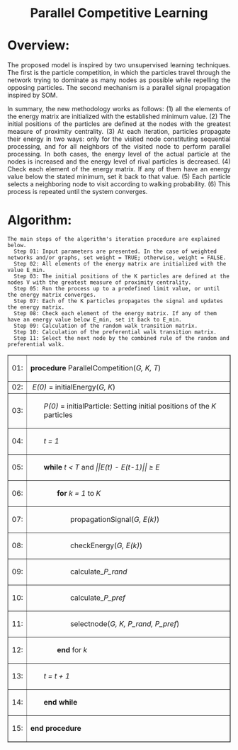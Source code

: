 <h1 align="center">Parallel Competitive Learning</h1>

Overview:
=================

<p align="justify">The proposed model is inspired by two unsupervised learning techniques. The first is the particle competition, in which the particles travel through the network trying to dominate as many nodes as possible while repelling the opposing particles. The second mechanism is a parallel signal propagation inspired by SOM.</p>
<p align="justify">In summary, the new methodology works as follows: (1) all the elements of the energy matrix are initialized with the established minimum value. (2) The initial positions of the particles are defined at the nodes with the greatest measure of proximity centrality. (3) At each iteration, particles propagate their energy in two ways: only for the visited node constituting sequential processing, and for all neighbors of the visited node to perform parallel processing. In both cases, the energy level of the actual particle at the nodes is increased and the energy level of rival particles is decreased. (4) Check each element of the energy matrix. If any of them have an energy value below the stated minimum, set it back to that value. (5) Each particle selects a neighboring node to visit according to walking probability. (6) This process is repeated until the system converges. </p>
<!--
<p align="center">Figure below, illustrates the description of the method detection process.</p>
<img src="imagem.jpg" alt="Illustrates the process description of the proposed method. (a) - Particle initial position at a node with the greatest measure of proximity centrality. (b) - Energy propagation in the visited node. (c) - Energy propagation to the neighbors of the visited node. (d) - Choose a new node to visit and do the process again.">
-->

Algorithm:
=================
<!--ts-->
    The main steps of the algorithm's iteration procedure are explained below.
      Step 01: Input parameters are presented. In the case of weighted networks and/or graphs, set weight = TRUE; otherwise, weight = FALSE.
      Step 02: All elements of the energy matrix are initialized with the value E_min.
      Step 03: The initial positions of the K particles are defined at the nodes V with the greatest measure of proximity centrality.
      Step 05: Run the process up to a predefined limit value, or until the energy matrix converges.
      Step 07: Each of the K particles propagates the signal and updates the energy matrix.
      Step 08: Check each element of the energy matrix. If any of them have an energy value below E_min, set it back to E_min.
      Step 09: Calculation of the random walk transition matrix.
      Step 10: Calculation of the preferential walk transition matrix.
      Step 11: Select the next node by the combined rule of the random and preferential walk.
<!--te-->

<table border="1">
    <tr>
        <td>01: </td>
        <td><p><b>procedure</b> ParallelCompetition(<i>G, K, T</i>)</p></td>
    </tr>
    <tr>
        <td>02: </td>
        <td>&nbsp;<i>E(0)</i> = initialEnergy(<i>G, K</i>)</td>
    </tr>
    <tr>
        <td>03: </td>
        <td><p style="padding-left: 30px;"><i>P(0)</i> = initialParticle: Setting initial positions of the <i>K</i> particles</p></td>
    </tr>
    <tr>
        <td>04: </td>
        <td><p style="padding-left: 30px;"><i>t = 1</i></p></td>
    </tr>
    <tr>
        <td>05: </td>
        <td><p style="padding-left: 30px;"><b>while</b> <i>t &lt; T</i> and <i>||E(t) - E(t-1)|| &ge; &Epsilon; </i></p></td>
    </tr>
    <tr>
        <td>06: </td>
        <td><p style="padding-left: 60px;"><b>for</b> <i>k = 1</i> to <i>K</i></p></td>
    </tr>
    <tr>
        <td>07: </td>
        <td><p style="padding-left: 90px;">propagationSignal(<i>G, E(k)</i>)</p></td>
    </tr>
    <tr>
        <td>08: </td>
        <td><p style="padding-left: 90px;">checkEnergy(<i>G, E(k)</i>)</p></td>
    </tr>
    <tr>
        <td>09: </td>
        <td><p style="padding-left: 90px;">calculate_<i>P_rand</i></p></td>
    </tr>
    <tr>
        <td>10: </td>
        <td><p style="padding-left: 90px;">calculate_<i>P_pref</i></p></td>
    </tr>
    <tr>
        <td>11: </td>
        <td><p style="padding-left: 90px;">selectnode(<i>G, K, P_rand, P_pref</i>)</p></td>
    </tr>
    <tr>
        <td>12: </td>
        <td><p style="padding-left: 60px;"><b>end</b> for <i>k</i></p></td>
    </tr>
    <tr>
        <td>13: </td>
        <td><p style="padding-left: 30px;"><i>t = t + 1</i></p></td>
    </tr>
    <tr>
        <td>14: </td>
        <td><p style="padding-left: 30px;"><b>end while</b></p></td>
    </tr>
    <tr>
        <td>15: </td>
        <td><p><b>end procedure</b></p></td>
    </tr>
</table>
